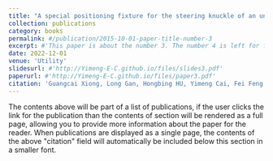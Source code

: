 ```yaml
---
title: "A special positioning fixture for the steering knuckle of an unconventional vehicle"
collection: publications
category: books
permalink: #/publication/2015-10-01-paper-title-number-3
excerpt: #'This paper is about the number 3. The number 4 is left for future work.'
date: 2022-12-01
venue: 'Utility'
slidesurl: #'http://Yimeng-E-C.github.io/files/slides3.pdf'
paperurl: #'http://Yimeng-E-C.github.io/files/paper3.pdf'
citation: 'Guangcai Xiong, Long Gan, Hongbing HU, Yimeng Cai, Fei Feng'
---
```


The contents above will be part of a list of publications, if the user clicks the link for the publication than the contents of section will be rendered as a full page, allowing you to provide more information about the paper for the reader. When publications are displayed as a single page, the contents of the above "citation" field will automatically be included below this section in a smaller font.